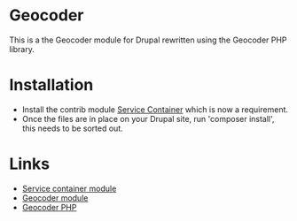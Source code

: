 # Geocoder

This is a the Geocoder module for Drupal rewritten using the Geocoder PHP library.

# Installation
* Install the contrib module [Service Container](https://www.drupal.org/project/service_container) which is now a requirement.
* Once the files are in place on your Drupal site, run 'composer install', this needs to be sorted out.

# Links
* [Service container module](https://www.drupal.org/project/service_container)
* [Geocoder module](https://www.drupal.org/project/geocoder)
* [Geocoder PHP](http://geocoder-php.org/)